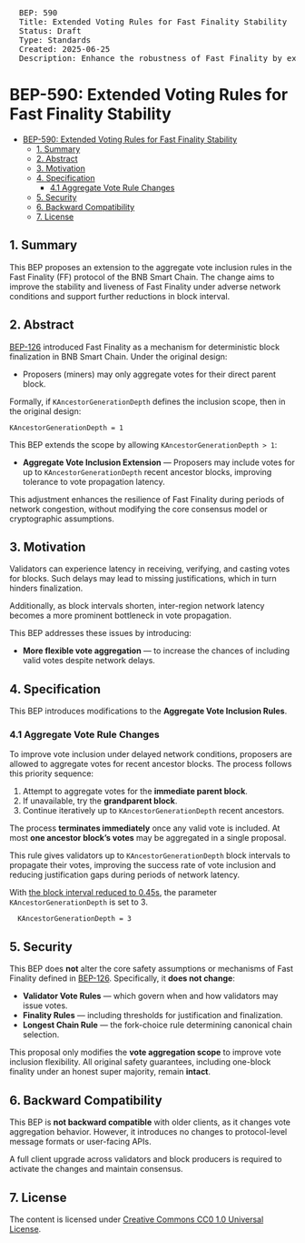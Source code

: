 <pre>
  BEP: 590
  Title: Extended Voting Rules for Fast Finality Stability
  Status: Draft
  Type: Standards
  Created: 2025-06-25
  Description: Enhance the robustness of Fast Finality by extending aggregate vote inclusion rules.
</pre>

# BEP-590: Extended Voting Rules for Fast Finality Stability

- [BEP-590: Extended Voting Rules for Fast Finality Stability](#bep-590-extended-voting-rules-for-fast-finality-stability)
	- [1. Summary](#1-summary)
	- [2. Abstract](#2-abstract)
	- [3. Motivation](#3-motivation)
	- [4. Specification](#4-specification)
		- [4.1 Aggregate Vote Rule Changes](#41-aggregate-vote-rule-changes)
	- [5. Security](#5-security)
	- [6. Backward Compatibility](#6-backward-compatibility)
	- [7. License](#7-license)

## 1. Summary

This BEP proposes an extension to the aggregate vote inclusion rules in the Fast Finality (FF) protocol of the BNB Smart Chain. The change aims to improve the stability and liveness of Fast Finality under adverse network conditions and support further reductions in block interval.

## 2. Abstract

[BEP-126](./BEP126.md) introduced Fast Finality as a mechanism for deterministic block finalization in BNB Smart Chain. Under the original design:

* Proposers (miners) may only aggregate votes for their direct parent block.

Formally, if `KAncestorGenerationDepth` defines the inclusion scope, then in the original design:

```
KAncestorGenerationDepth = 1
```

This BEP extends the scope by allowing `KAncestorGenerationDepth > 1`:

* **Aggregate Vote Inclusion Extension** — Proposers may include votes for up to `KAncestorGenerationDepth` recent ancestor blocks, improving tolerance to vote propagation latency.

This adjustment enhances the resilience of Fast Finality during periods of network congestion, without modifying the core consensus model or cryptographic assumptions.

## 3. Motivation

Validators can experience latency in receiving, verifying, and casting votes for blocks. Such delays may lead to missing justifications, which in turn hinders finalization.

Additionally, as block intervals shorten, inter-region network latency becomes a more prominent bottleneck in vote propagation.

This BEP addresses these issues by introducing:

* **More flexible vote aggregation** — to increase the chances of including valid votes despite network delays.

## 4. Specification

This BEP introduces modifications to the **Aggregate Vote Inclusion Rules**.

### 4.1 Aggregate Vote Rule Changes

To improve vote inclusion under delayed network conditions, proposers are allowed to aggregate votes for recent ancestor blocks. The process follows this priority sequence:

1. Attempt to aggregate votes for the **immediate parent block**.
2. If unavailable, try the **grandparent block**.
3. Continue iteratively up to `KAncestorGenerationDepth` recent ancestors.

The process **terminates immediately** once any valid vote is included. At most **one ancestor block’s votes** may be aggregated in a single proposal.

This rule gives validators up to `KAncestorGenerationDepth` block intervals to propagate their votes, improving the success rate of vote inclusion and reducing justification gaps during periods of network latency.

With [the block interval reduced to 0.45s](./BEP-619.md), the parameter `KAncestorGenerationDepth` is set to 3.
```
  KAncestorGenerationDepth = 3
```

## 5. Security

This BEP does **not** alter the core safety assumptions or mechanisms of Fast Finality defined in [BEP-126](./BEP126.md). Specifically, it **does not change**:

* **Validator Vote Rules** — which govern when and how validators may issue votes.
* **Finality Rules** — including thresholds for justification and finalization.
* **Longest Chain Rule** — the fork-choice rule determining canonical chain selection.

This proposal only modifies the **vote aggregation scope** to improve vote inclusion flexibility.
All original safety guarantees, including one-block finality under an honest super majority, remain **intact**.

## 6. Backward Compatibility

This BEP is **not backward compatible** with older clients, as it changes vote aggregation behavior. However, it introduces no changes to protocol-level message formats or user-facing APIs.

A full client upgrade across validators and block producers is required to activate the changes and maintain consensus.

## 7. License

The content is licensed under [Creative Commons CC0 1.0 Universal License](https://creativecommons.org/publicdomain/zero/1.0/).